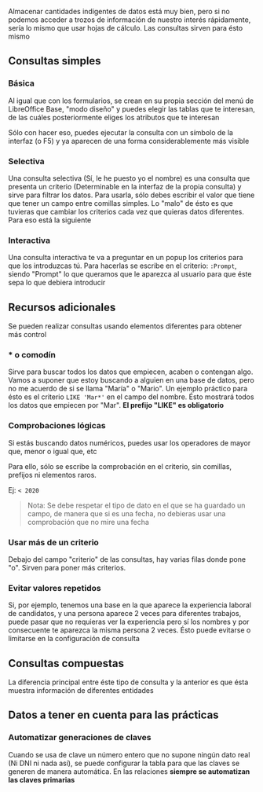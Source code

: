 Almacenar cantidades indigentes de datos está muy bien, pero si no podemos acceder a trozos de información de nuestro interés rápidamente, sería lo mismo que usar hojas de cálculo. Las consultas sirven para ésto mismo

## Consultas simples
### Básica
Al igual que con los formularios, se crean en su propia sección del menú de LibreOffice Base, "modo diseño" y puedes elegir las tablas que te interesan, de las cuáles posteriormente eliges los atributos que te interesan

Sólo con hacer eso, puedes ejecutar la consulta con un símbolo de la interfaz (o F5) y ya aparecen de una forma considerablemente más visible

### Selectiva
Una consulta selectiva (Sí, le he puesto yo el nombre) es una consulta que presenta un criterio (Determinable en la interfaz de la propia consulta) y sirve para filtrar los datos. Para usarla, sólo debes escribir el valor que tiene que tener un campo entre comillas simples. Lo "malo" de ésto es que tuvieras que cambiar los criterios cada vez que quieras datos diferentes. Para eso está la siguiente

### Interactiva
Una consulta interactiva te va a preguntar en un popup los criterios para que los introduzcas tú. Para hacerlas se escribe en el criterio: `:Prompt`, siendo "Prompt" lo que queramos que le aparezca al usuario para que éste sepa lo que debiera introducir

## Recursos adicionales
Se pueden realizar consultas usando elementos diferentes para obtener más control
### * o comodín
Sirve para buscar todos los datos que empiecen, acaben o contengan algo. Vamos a suponer que estoy buscando a alguien en una base de datos, pero no me acuerdo de si se llama "María" o "Mario". Un ejemplo práctico para ésto es el criterio `LIKE 'Mar*'` en el campo del nombre. Ésto mostrará todos los datos que empiecen por "Mar". **El prefijo "LIKE" es obligatorio**

### Comprobaciones lógicas
Si estás buscando datos numéricos, puedes usar los operadores de mayor que, menor o igual que, etc

Para ello, sólo se escribe la comprobación en el criterio, sin comillas, prefijos ni elementos raros. 

Ej: `< 2020`

> Nota: Se debe respetar el tipo de dato en el que se ha guardado un campo, de manera que si es una fecha, no debieras usar una comprobación que no mire una fecha
### Usar más de un criterio
Debajo del campo "criterio" de las consultas, hay varias filas donde pone "o". Sirven para poner más criterios. 

### Evitar valores repetidos
Si, por ejemplo, tenemos una base en la que aparece la experiencia laboral de candidatos, y una persona aparece 2 veces para diferentes trabajos, puede pasar que no requieras ver la experiencia pero sí los nombres y por consecuente te aparezca la misma persona 2 veces. Ésto puede evitarse o limitarse en la configuración de consulta

## Consultas compuestas
La diferencia principal entre éste tipo de consulta y la anterior es que ésta muestra información de diferentes entidades

## Datos a tener en cuenta para las prácticas
### Automatizar generaciones de claves
Cuando se usa de clave un número entero que no supone ningún dato real (Ni DNI ni nada así), se puede configurar la tabla para que las claves se generen de manera automática. En las relaciones **siempre se automatizan las claves primarias**